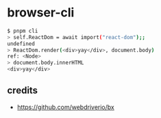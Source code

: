 # browser-cli

```sh
$ pnpm cli
> self.ReactDom = await import("react-dom");;
undefined
> ReactDom.render(<div>yay</div>, document.body)
ref: <Node>
> document.body.innerHTML
<div>yay</div>
```

## credits

- https://github.com/webdriverio/bx

